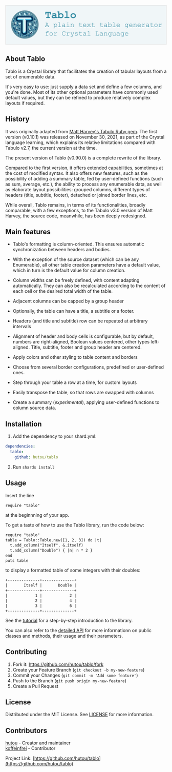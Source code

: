 [<img src="logo.png" alt="Logo" width=700/>](README.md)

## About Tablo

Tablo is a Crystal library that facilitates the creation of tabular
layouts from a set of enumerable data.

It's very easy to use: just supply a data set and define a few columns,
and you're done. Most of its other optional parameters have commonly
used default values, but they can be refined to produce relatively
complex layouts if required.

## History

It was originally adapted from [Matt Harvey's Tabulo Ruby
gem](https://github.com/matt-harvey/tabulo). The first version (v0.10.1)
was released on November 30, 2021, as part of the Crystal language
learning, which explains its relative limitations compared with Tabulo
v2.7, the current version at the time.

The present version of Tablo (v0.90.0) is a complete rewrite of the library.

Compared to the first version, it offers extended capabilities, sometimes at
the cost of modified syntax. It also offers new features, such as the
possibility of adding a summary table, fed by user-defined functions (such as
sum, average, etc.), the ability to process any enumerable data, as well as
elaborate layout possibilities: grouped columns, different types of headers
(title, subtitle, footer), detached or joined border lines, etc.

While overall, Tablo remains, in terms of its functionalities, broadly
comparable, with a few exceptions, to the Tabulo v3.0 version of Matt Harvey,
the source code, meanwhile, has been deeply redesigned.

## Main features

- Tablo's formatting is column-oriented. This ensures automatic
  synchronization between headers and bodies.

- With the exception of the source dataset (which can be any
  Enumerable), all other table creation parameters have a default
  value, which in turn is the default value for column creation.

- Column widths can be freely defined, with content adapting
  automatically. They can also be recalculated according to the content of
  each cell or the desired total width of the table.

- Adjacent columns can be capped by a group header

- Optionally, the table can have a title, a subtitle or a footer.

- Headers (and title and subtitle) row can be repeated at arbitrary intervals

- Alignment of header and body cells is configurable, but by default,
  numbers are right-aligned, Boolean values centered, other types
  left-aligned. Title, subtitle, footer and group header are centered.

- Apply colors and other styling to table content and borders

- Choose from several border configurations, predefined or user-defined ones.

- Step through your table a row at a time, for custom layouts

- Easily transpose the table, so that rows are swapped with columns

- Create a summary (_experimental_), applying user-defined functions to
  column source data.

## Installation

1. Add the dependency to your shard.yml:

```yaml
dependencies:
  tablo:
    github: hutou/tablo
```

2. Run `shards install`

## Usage

Insert the line

```crystal
require "tablo"
```

at the beginnning of your app.

To get a taste of how to use the Tablo library, run the code below:

```crystal
require "tablo"
table = Tablo::Table.new([1, 2, 3]) do |t|
  t.add_column("Itself", &.itself)
  t.add_column("Double") { |n| n * 2 }
end
puts table
```

to display a formatted table of some integers with their doubles:

```
+--------------+--------------+
|       Itself |       Double |
+--------------+--------------+
|            1 |            2 |
|            2 |            4 |
|            3 |            6 |
+--------------+--------------+
```

See the [tutorial](tutorial.md) for a step-by-step introduction to the library.

You can also refer to the [detailed API](API.md) for more informationn on public
classes and methods, their usage and their parameters.

## Contributing

1. Fork it: https://github.com/hutou/tablo/fork
2. Create your Feature Branch (`git checkout -b my-new-feature`)
3. Commit your Changes (`git commit -m 'Add some feature'`)
4. Push to the Branch (`git push origin my-new-feature`)
5. Create a Pull Request

## License

Distributed under the MIT License. See [LICENSE](LICENSE) for more information.

## Contributors

[hutou](https://github.com/hutou) - Creator and maintainer <br />
[koffeinfrei](https://github.com/koffeinfrei) - Contributor

Project Link: [https://github.com/hutou/tablo](https://github.com/hutou/tablo)
